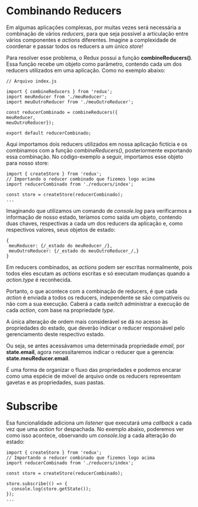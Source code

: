 # Combinando Reducers

Em algumas aplicações complexas, por muitas vezes será necessária a combinação de vários *reducers*, para que seja possível a articulação entre vários componentes e *actions* diferentes. Imagine a complexidade de coordenar e passar todos os reducers a um único *store*!

Para resolver esse problema, o Redux possui a função **combineReducers()**. Essa função recebe um objeto como parâmetro, contendo cada um dos reducers utilizados em uma aplicação. Como no exemplo abaixo:

```
// Arquivo index.js

import { combineReducers } from 'redux';
import meuReducer from './meuReducer';
import meuOutroReducer from './meuOutroReducer';

const reducerCombinado = combineReducers({
meuReducer,
meuOutroReducer});

export default reducerCombinado;
```

Aqui importamos dois reducers utilizados em nossa aplicação fictícia e os combinamos com a função *combineReducers()*, posteriormente exportando essa combinação. No código-exemplo a seguir, importamos esse objeto para nosso store:

```
import { createStore } from 'redux';
// Importando o reducer combinado que fizemos logo acima
import reducerCombinado from './reducers/index';

const store = createStore(reducerCombinado);
...
```

Imaginando que utilizamos um comando de *console.log* para verificarmos a informação de nosso estado, teríamos como saída um objeto, contendo duas chaves, respectivas a cada um dos reducers da aplicação e, como respectivos valores, seus objetos de estado:

```
{
 meuReducer: {/_estado do meuReducer_/},
 meuOutroReducer: {/_estado do meuOutroReducer_/,}
}
```
Em reducers combinados, as *actions* podem ser escritas normalmente, pois todos eles escutam as *actions* escritas e só executam mudanças quando a *action.type* é reconhecida.

Portanto, o que acontece com a combinação de 
reducers, é que cada *action* é enviada a todos os reducers, independente se são compatíveis ou não com a sua execução. Caberá a cada *switch* administrar a execução de cada *action*, com base na propriedade *type*.

A única alteração de ordem mais considerável se dá no acesso às propriedades do estado, que deverão indicar o reducer responsável pelo gerenciamento deste respectivo estado.

Ou seja, se antes acessávamos uma determinada propriedade *email*, por **state.email**, agora necessitaremos indicar o reducer que a gerencia: **state.meuReducer.email**.

É uma forma de organizar o fluxo das propriedades e podemos encarar como uma espécie de móvel de arquivo onde os reducers representam gavetas e as propriedades, suas pastas.


# Subscribe

Esa funcionalidade adiciona um *listener* que executará uma *callback* a cada vez que uma *action* for despachada. No exemplo abaixo, poderemos ver como isso acontece, observando um *console.log* a cada alteração do estado:

```
import { createStore } from 'redux';
// Importando o reducer combinado que fizemos logo acima
import reducerCombinado from './reducers/index';

const store = createStore(reducerCombinado);

store.subscribe(() => {
  console.log(store.getState());
});
...
```